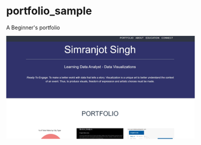 # portfolio_sample
A Beginner's portfolio

![port_new](https://github.com/SiMewL8/portfolio_sample/blob/master/portfolio_screenshot.jpg?raw=true)
